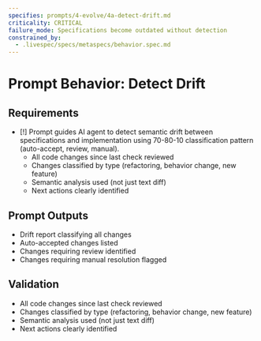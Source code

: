 ```yaml
---
specifies: prompts/4-evolve/4a-detect-drift.md
criticality: CRITICAL
failure_mode: Specifications become outdated without detection
constrained_by:
  - .livespec/specs/metaspecs/behavior.spec.md
---
```


# Prompt Behavior: Detect Drift

## Requirements
- [!] Prompt guides AI agent to detect semantic drift between specifications and implementation using 70-80-10 classification pattern (auto-accept, review, manual).
  - All code changes since last check reviewed
  - Changes classified by type (refactoring, behavior change, new feature)
  - Semantic analysis used (not just text diff)
  - Next actions clearly identified

## Prompt Outputs

- Drift report classifying all changes
- Auto-accepted changes listed
- Changes requiring review identified
- Changes requiring manual resolution flagged

## Validation

- All code changes since last check reviewed
- Changes classified by type (refactoring, behavior change, new feature)
- Semantic analysis used (not just text diff)
- Next actions clearly identified
